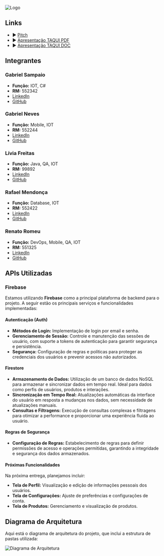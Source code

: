![Logo](https://i.ibb.co/28CdGFY/BANNER-TAQUI.png)

## Links
- :arrow_forward: [Pitch](https://www.youtube.com/playlist?list=PLnsC4Y30EcL7rDCMiPKU8FRtReYc_HDMP)
- :arrow_forward: [Apresentação TAQUI PDF](https://drive.google.com/file/d/1gI5UWkXy5kR2MXUyslQ6f6D-_qPkeEQE/view?usp=sharing)
- :arrow_forward: [Apresentação TAQUI DOC](https://drive.google.com/file/d/1S6-XHLDcZvDVnLS92_xKNpvpEJ3percc/view)

## Integrantes
### Gabriel Sampaio
- **Função:** IOT, C#
- **RM:** 552342
- [LinkedIn](https://www.linkedin.com/in/gabrielsampaiogianini/)
- [GitHub](https://github.com/gabrielsampaiog)

### Gabriel Neves
- **Função:** Mobile, IOT
- **RM:** 552244
- [LinkedIn](https://www.linkedin.com/in/-gabriel-neves/)
- [GitHub](https://github.com/Neveszera)

### Lívia Freitas
- **Função:** Java, QA, IOT
- **RM:** 99892
- [LinkedIn](https://www.linkedin.com/in/l%C3%ADvia-freitas-ferreira/)
- [GitHub](https://github.com/freitaslivia)

### Rafael Mendonça
- **Função:** Database, IOT
- **RM:** 552422
- [LinkedIn](https://www.linkedin.com/in/rafael-henrique-de-mendon%C3%A7a-51263326b/)
- [GitHub](https://github.com/rhmendonca)

### Renato Romeu
- **Função:** DevOps, Mobile, QA, IOT
- **RM:** 551325
- [LinkedIn](https://www.linkedin.com/in/renato-russano-706423a3/)
- [GitHub](https://github.com/RenatoRussano)

## APIs Utilizadas

### Firebase
Estamos utilizando **Firebase** como a principal plataforma de backend para o projeto. A seguir estão os principais serviços e funcionalidades implementadas:

#### Autenticação (Auth)
- **Métodos de Login:** Implementação de login por email e senha.
- **Gerenciamento de Sessão:** Controle e manutenção das sessões de usuário, com suporte a tokens de autenticação para garantir segurança e persistência.
- **Segurança:** Configuração de regras e políticas para proteger as credenciais dos usuários e prevenir acessos não autorizados.

#### Firestore
- **Armazenamento de Dados:** Utilização de um banco de dados NoSQL para armazenar e sincronizar dados em tempo real. Ideal para dados como perfis de usuários, produtos e interações.
- **Sincronização em Tempo Real:** Atualizações automáticas da interface do usuário em resposta a mudanças nos dados, sem necessidade de atualizações manuais.
- **Consultas e Filtragens:** Execução de consultas complexas e filtragens para otimizar a performance e proporcionar uma experiência fluida ao usuário.

#### Regras de Segurança
- **Configuração de Regras:** Estabelecimento de regras para definir permissões de acesso e operações permitidas, garantindo a integridade e segurança dos dados armazenados.

#### Próximas Funcionalidades
Na próxima entrega, planejamos incluir:
- **Tela de Perfil:** Visualização e edição de informações pessoais dos usuários.
- **Tela de Configurações:** Ajuste de preferências e configurações de conta.
- **Tela de Produtos:** Gerenciamento e visualização de produtos.

## Diagrama de Arquitetura
Aqui está o diagrama de arquitetura do projeto, que inclui a estrutura de pastas utilizada:

![Diagrama de Arquitetura](https://i.ibb.co/NT5ZPr1/Diagrama-Pastas-drawio.png)
